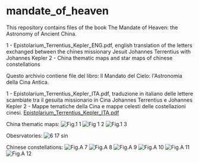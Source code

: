 # mandate_of_heaven
This repository contains files of the book The Mandate of  Heaven: the Astronomy of Ancient China.

1 - Epistolarium_Terrentius_Kepler_ENG.pdf, english translation of the letters exchanged between the chines missionary Jesuit Johannes Terrentius with Johannes Kepler
2 - China thematic maps and star maps of chinese constellations

Questo archivio contiene file del libro: Il Mandato del Cielo: l'Astronomia della Cina Antica.

1 - Epistolarium_Terrentius_Kepler_ITA.pdf, traduzione in italiano delle lettere scambiate tra il gesuita missionario in Cina Johannes Terrentius e Johannes Kepler
2 - Mappe tematiche della Cina e mappe celesti delle costellazioni cinesi.
[Epistolarium_Terrentius_Kepler_ITA.pdf](https://github.com/user-attachments/files/18380096/Epistolarium_Terrentius_Kepler_ITA.pdf)

China thematic maps:
![Fig.1 1](https://github.com/user-attachments/assets/ffc4381f-ffeb-458c-b55e-abc6ed2bd4cf)
![Fig 1 2](https://github.com/user-attachments/assets/1b66a67b-5737-43ac-a83c-70fff5b09a4e)
![Fig.1 3](https://github.com/user-attachments/assets/20817c9f-206e-48ee-8ee9-15b6aca1bbc8)

Obesrvatories:
![6 17 sin](https://github.com/user-attachments/assets/65bb49e6-c14a-4bf0-8399-f076d767a2c8)

Chinese constellations:
![Fig.A 7](https://github.com/user-attachments/assets/4217af67-a5db-4c9b-89c2-df8f72cf7126)
![Fig.A 8](https://github.com/user-attachments/assets/f7ba0733-10b4-4667-b422-5c16ce947f1e)
![Fig.A 9](https://github.com/user-attachments/assets/eceaa73f-a2a3-40a2-b185-c1b95b143833)
![Fig.A 10](https://github.com/user-attachments/assets/99da8948-8450-46db-b44b-116b4f75f066)
![Fig.A 11](https://github.com/user-attachments/assets/4c59e9e4-4524-4481-ad83-139633c4af44)
![Fig.A 12](https://github.com/user-attachments/assets/38bd1688-0844-4415-8bb2-25ede63745d3)


